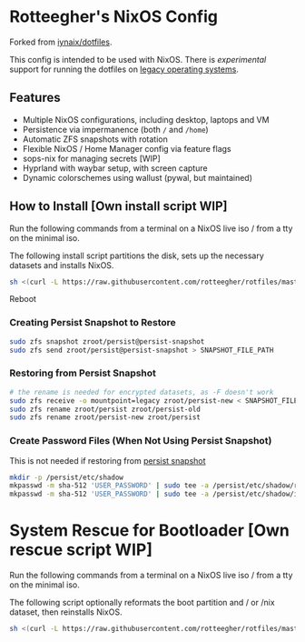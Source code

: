 # Rotteegher's NixOS Config

Forked from [iynaix/dotfiles](https://github.com/iynaix/dotfiles).

This config is intended to be used with NixOS. There is *experimental* support for running the dotfiles on [legacy operating systems](https://github.com/iynaix/dotfiles/blob/main/home-manager.md).

## Features

- Multiple NixOS configurations, including desktop, laptops and VM
- Persistence via impermanence (both `/` and `/home`)
- Automatic ZFS snapshots with rotation
- Flexible NixOS / Home Manager config via feature flags
- sops-nix for managing secrets [WIP]
- Hyprland with waybar setup, with screen capture
- Dynamic colorschemes using wallust (pywal, but maintained)

## How to Install [Own install script WIP]
Run the following commands from a terminal on a NixOS live iso / from a tty on the minimal iso.

The following install script partitions the disk, sets up the necessary datasets and installs NixOS.

```sh
sh <(curl -L https://raw.githubusercontent.com/rotteegher/rotfiles/master/install.sh)
```
Reboot

### Creating Persist Snapshot to Restore

```sh
sudo zfs snapshot zroot/persist@persist-snapshot
sudo zfs send zroot/persist@persist-snapshot > SNAPSHOT_FILE_PATH
```

### Restoring from Persist Snapshot

```sh
# the rename is needed for encrypted datasets, as -F doesn't work
sudo zfs receive -o mountpoint=legacy zroot/persist-new < SNAPSHOT_FILE_PATH
sudo zfs rename zroot/persist zroot/persist-old
sudo zfs rename zroot/persist-new zroot/persist
```

### Create Password Files (When Not Using Persist Snapshot)

This is not needed if restoring from [persist snapshot](#restore-persist-from-snapshot)

```sh
mkdir -p /persist/etc/shadow
mkpasswd -m sha-512 'USER_PASSWORD' | sudo tee -a /persist/etc/shadow/root
mkpasswd -m sha-512 'USER_PASSWORD' | sudo tee -a /persist/etc/shadow/iynaix
```


# System Rescue for Bootloader [Own rescue script WIP]
Run the following commands from a terminal on a NixOS live iso / from a tty on the minimal iso.

The following script optionally reformats the boot partition and / or /nix dataset, then reinstalls NixOS.

```sh
sh <(curl -L https://raw.githubusercontent.com/rotteegher/rotfiles/master/recover.sh)
```
